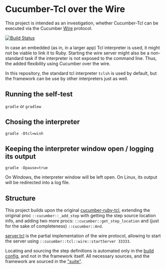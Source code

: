# Cucumber-Tcl over the Wire #

This project is intended as an investigation, whether Cucumber-Tcl can be executed via the Cucumber [Wire](http://www.relishapp.com/cucumber/cucumber/docs/wire-protocol) protocol.

[![Build Status](https://travis-ci.org/d-led/cucumber-tcl-wire.svg?branch=master)](https://travis-ci.org/d-led/cucumber-tcl-wire)

In case an embedded (as in, in a larger app) Tcl interpreter is used, it might not be viable to link it to Ruby. Starting the wire server might also be a non-standard task if the interpreter is not exposed to the command line. Thus, the added flexibility using Cucumber over the wire.

In this repository, the standard tcl interpreter `tclsh` is used by default, but the framework can be use by other interpreters just as well.

## Running the self-test ##

`gradle` or `gradlew`

## Chosing the interpreter ##

`gradle -Dtcl=wish`

## Keeping the interpreter window open / logging its output ## 

`gradle -Dpause=true`

On Windows, the interpreter window will be left open. On Linux, its output will be redirected into a log file.

## Structure ##

This project builds upon the original [cucumber-ruby-tcl](https://github.com/cucumber/cucumber-ruby-tcl.git), extending the original proc `::cucumber::_add_step` with getting the step source location info, and adding two more procs: `::cucumber::get_step_location` and (just for the sake of completeness) `::cucumber::And`.

[server.tcl](src/main/tcl/server.tcl) is the partial implementation of the wire protocol, allowing to start the server using `::cucumber::tcl::wire::startServer 33333`.

Locating and sourcing the step definitions is automated only in the [build config](build.gradle), and not in the framework itself. All necessary sources, and the framework are sourced in the ["suite"](src/test/tcl/step_definitions/suite.tcl).
